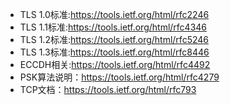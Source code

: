 - TLS 1.0标准:https://tools.ietf.org/html/rfc2246
- TLS 1.1标准:https://tools.ietf.org/html/rfc4346
- TLS 1.2标准:https://tools.ietf.org/html/rfc5246
- TLS 1.3标准:https://tools.ietf.org/html/rfc8446
- ECCDH相关:https://tools.ietf.org/html/rfc4492
- PSK算法说明：https://tools.ietf.org/html/rfc4279
- TCP文档：https://tools.ietf.org/html/rfc793